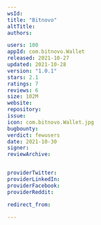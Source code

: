 ```yaml
---
wsId: 
title: "Bitnovo"
altTitle: 
authors:

users: 100
appId: com.bitnovo.Wallet
released: 2021-10-27
updated: 2021-10-28
version: "1.0.1"
stars: 2.1
ratings: 7
reviews: 6
size: 102M
website: 
repository: 
issue: 
icon: com.bitnovo.Wallet.jpg
bugbounty: 
verdict: fewusers
date: 2021-10-30
signer: 
reviewArchive:


providerTwitter: 
providerLinkedIn: 
providerFacebook: 
providerReddit: 

redirect_from:

---
```



